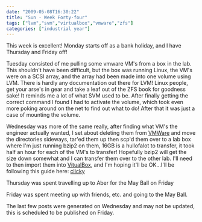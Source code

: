 ```yaml
---
date: "2009-05-08T16:30:22"
title: "Sun - Week Forty-four"
tags: ["lvm","svm","virtualbox","vmware","zfs"]
categories: ["industrial year"]
---
```


This week is excellent! Monday starts off as a bank holiday, and I have Thursday and Friday off!
<!--more-->
Tuesday consisted of me pulling some vmware VM's from a box in the lab. This shouldn't have been difficult, but the box was running Linux, the VM's were on a SCSI array, and the array had been made into one volume using LVM. There is hardly any documentation out there for LVM! Linux people, get your arse's in gear and take a leaf out of the ZFS book for goodness sake! It reminds me a lot of what SVM used to be.
After finally getting the correct command I found I had to activate the volume, which took even more poking around on the net to find out what to do! After that it was just a case of mounting the volume.

Wednesday was more of the same really, after finding what VM's the engineer actually wanted, I set about deleting them from [VMWare][1] and move the directories sideways, tar'ed them up then scp'd them over to a lab box where I'm just running bzip2 on them, 16GB is a hullofalot to transfer, it took half an hour for each of the VM's to transfer!
Hopefully bzip2 will get the size down somewhat and I can transfer them over to the other lab. I'll need to then import them into [VitualBox][2], and I'm hoping it'll be OK...I'll be following this guide here: [clicky][3]

Thursday was spent travelling up to Aber for the May Ball on Friday

Friday was spent meeting up with friends, etc. and going to the May Ball.

The last few posts were generated on Wednesday and may not be updated, this is scheduled to be published on Friday.

  [1]: http://www.vmware.com/
  [2]: http://www.virtualbox.org/
  [3]: http://www.unix-tutorials.com/go.php?id=4011
